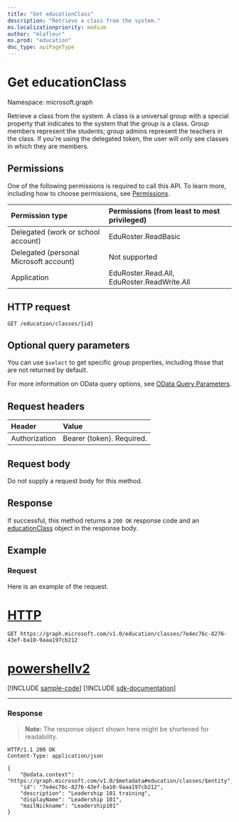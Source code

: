 ```yaml
---
title: "Get educationClass"
description: "Retrieve a class from the system."
ms.localizationpriority: medium
author: "mlafleur"
ms.prod: "education"
doc_type: apiPageType
---
```


# Get educationClass

Namespace: microsoft.graph

Retrieve a class from the system. A class is a universal group with a special property that indicates to the system that the group is a class. Group members represent the students; group admins represent the teachers in the class. If you're using the delegated token, the user will only see classes in which they are members.

## Permissions
One of the following permissions is required to call this API. To learn more, including how to choose permissions, see [Permissions](/graph/permissions-reference).

|Permission type      | Permissions (from least to most privileged)              |
|:--------------------|:---------------------------------------------------------|
|Delegated (work or school account) |  EduRoster.ReadBasic  |
|Delegated (personal Microsoft account) |  Not supported  |
|Application | EduRoster.Read.All, EduRoster.ReadWrite.All | 

## HTTP request
<!-- { "blockType": "ignored" } -->
```http
GET /education/classes/{id}
```

## Optional query parameters
You can use `$select` to get specific group properties, including those that are not returned by default.

For more information on OData query options, see [OData Query Parameters](/graph/query-parameters).
## Request headers
| Header       | Value |
|:---------------|:--------|
| Authorization  | Bearer {token}. Required.  |

## Request body
Do not supply a request body for this method.
## Response
If successful, this method returns a `200 OK` response code and an [educationClass](../resources/educationclass.md) object in the response body.

## Example
### Request
Here is an example of the request.

# [HTTP](#tab/http)
<!-- {
  "blockType": "request",
  "name": "get_educationclass"
}
-->

```msgraph-interactive
GET https://graph.microsoft.com/v1.0/education/classes/7e4ec76c-8276-43ef-ba10-9aaa197cb212
```

# [powershellv2](#tab/powershellv2)
[!INCLUDE [sample-code](../includes/snippets/powershellv2/get-educationclass-powershellv2-snippets.md)]
[!INCLUDE [sdk-documentation](../includes/snippets/snippets-sdk-documentation-link.md)]

---

### Response

>**Note:** The response object shown here might be shortened for readability.

<!-- {
  "blockType": "response",
  "truncated": true,
  "@odata.type": "microsoft.graph.educationClass"
}
-->

```http
HTTP/1.1 200 OK
Content-Type: application/json

{
    "@odata.context": "https://graph.microsoft.com/v1.0/$metadata#education/classes/$entity",
    "id": "7e4ec76c-8276-43ef-ba10-9aaa197cb212",
    "description": "Leadership 101 training",
    "displayName": "Leadership 101",
    "mailNickname": "Leadership101"
}
```
